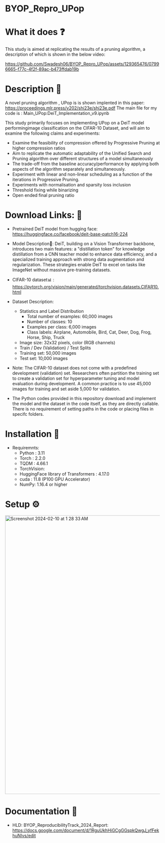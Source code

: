 # BYOP_Repro_UPop 
# What it does ❓
This study is aimed at replicating the results of a pruning algorithm, a description of which is shown in the below video:

https://github.com/Swadesh06/BYOP_Repro_UPop/assets/129365476/07996665-f77c-4f2f-89ac-b473ffdab19b


# Description 📝
A novel pruning algorithm , UPop is is shown implented in this paper: https://proceedings.mlr.press/v202/shi23e/shi23e.pdf
The main file for my code is : Main_UPop:DeiT_Implementation_v9.ipynb

This study primarily focuses on implementing UPop on a DeiT model performingimage classification on the CIFAR-10 Dataset, and will aim to examine the following claims and experiments:
-	Examine the feasibility of compression offered by Progressive Pruning at higher compression ratios
-	Aim to replicate the automatic adaptability of the Unified Search and Pruning algorithm over different structures of a model simultaneously 
-	The trade-off from the baseline accuracy/performance by applying both aspects of the algorithm separately and simultaneously.
-	Experiment with linear and non-linear scheduling as a function of the iterations in Progressive Pruning.
-	Experiments with normalisation and sparsity loss inclusion
-	Threshold fixing while binarizing 
-	Open ended final pruning ratio 

# Download Links: 🔗
* Pretrained DeiT model from hugging face: https://huggingface.co/facebook/deit-base-patch16-224 
* Model Description🤖:
DeiT, building on a Vision Transformer backbone, introduces two main features: a "distillation token" for knowledge distillation from a CNN teacher model to enhance data efficiency, and a specialized training approach with strong data augmentation and regularization. These strategies enable DeiT to excel on tasks like ImageNet without massive pre-training datasets.

* CIFAR-10 dataset📊 : https://pytorch.org/vision/main/generated/torchvision.datasets.CIFAR10.html
* Dataset Description:

  - Statistics and Label Distribution
    - Total number of examples: 60,000 images
    - Number of classes: 10
    - Examples per class: 6,000 images
    - Class labels: Airplane, Automobile, Bird, Cat, Deer, Dog, Frog, Horse, Ship, Truck
  - Image size: 32x32 pixels, color (RGB channels)
  - Train / Dev (Validation) / Test Splits
  - Training set: 50,000 images
  - Test set: 10,000 images
 - Note: The CIFAR-10 dataset does not come with a predefined development (validation) set. Researchers often partition the training set to create a validation set for hyperparameter tuning and model evaluation during development. A common practice is to use 45,000 images for training and set aside 5,000 for validation.

- The Python codes provided in this repository download and implement the model and the dataset in the code itself, as they are directly callable. There is no requirement of setting paths in the code or placing files in specifc folders.
# Installation 🔧
  - Requiremnts:
    - Python : 3.11
    - Torch : 2.2.0
    - TQDM : 4.66.1
    - TorchVision:
    - HuggingFace library of Transformers : 4.17.0
    -  cuda : 11.8 (P100 GPU Accelerator)
    -  NumPy: 1.16.4 or higher

# Setup ⚙️

<img width="904" alt="Screenshot 2024-02-10 at 1 28 33 AM" src="https://github.com/Swadesh06/BYOP_Repro_UPop/assets/129365476/12635e40-da77-48b9-acd6-8d899511fc3d">

# Documentation 📑
 - HLD: BYOP_ReproducibilityTrack_2024_Report: https://docs.google.com/document/d/1RguUkhHiGCgGGspkQwgJ_yfFekhuNIvs/edit
   
